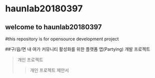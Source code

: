 haunlab20180397
===============

welcome to haunlab20180397
--------------------------

#this repository is for opensource development project

##구/읍/면 내 여가 커뮤니티 활성화를 위한 플랫폼 앱(Partying) 개발 프로젝트

>개인 프로젝트
> >개인 프로젝트 제안서
